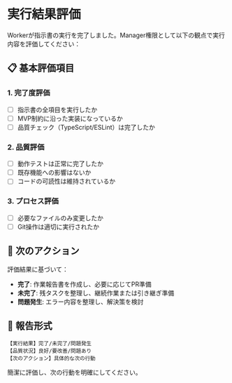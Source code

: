 # 実行結果評価

Workerが指示書の実行を完了しました。Manager権限として以下の観点で実行内容を評価してください：

## 📋 基本評価項目

### 1. **完了度評価**

- [ ] 指示書の全項目を実行したか
- [ ] MVP制約に沿った実装になっているか
- [ ] 品質チェック（TypeScript/ESLint）は完了したか

### 2. **品質評価**

- [ ] 動作テストは正常に完了したか
- [ ] 既存機能への影響はないか
- [ ] コードの可読性は維持されているか

### 3. **プロセス評価**

- [ ] 必要なファイルのみ変更したか
- [ ] Git操作は適切に実行されたか

## 🎯 次のアクション

評価結果に基づいて：

- **完了**: 作業報告書を作成し、必要に応じてPR準備
- **未完了**: 残タスクを整理し、継続作業または引き継ぎ準備
- **問題発生**: エラー内容を整理し、解決策を検討

## 📝 報告形式

```
【実行結果】完了/未完了/問題発生
【品質状況】良好/要改善/問題あり
【次のアクション】具体的な次の行動
```

簡潔に評価し、次の行動を明確にしてください。

